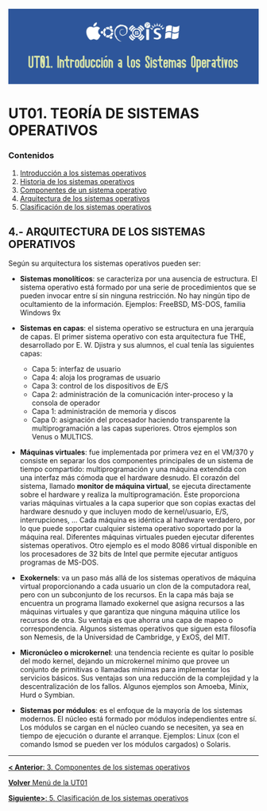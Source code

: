 ![Carátula UT01](imgs/caratula_ut01.png)

# UT01. TEORÍA DE SISTEMAS OPERATIVOS

### Contenidos

1. [Introducción a los sistemas operativos](01_introducción.md)
2. [Historia de los sistemas operativos](02_historia.md)
3. [Componentes de un sistema operativo](03_componentes.md)
4. [Arquitectura de los sistemas operativos](04_arquitectura.md)
5. [Clasificación de los sistemas operativos](05_clasificación.md)


## 4.- ARQUITECTURA DE LOS SISTEMAS OPERATIVOS

Según su arquitectura los sistemas operativos pueden ser:

- **Sistemas monolíticos**: se caracteriza por una ausencia de estructura. El sistema operativo está formado por una serie de procedimientos que se pueden invocar entre sí sin ninguna restricción. No hay ningún tipo de ocultamiento de la información. Ejemplos: FreeBSD, MS-DOS, familia Windows 9x
- **Sistemas en capas**: el sistema operativo se estructura en una jerarquía de capas. El primer sistema operativo con esta arquitectura fue THE, desarrollado por E. W. Djistra y sus alumnos, el cual tenía las siguientes capas:
    - Capa 5: interfaz de usuario
	- Capa 4: aloja los programas de usuario
	- Capa 3: control de los dispositivos de E/S
	- Capa 2: administración de la comunicación inter-proceso y la consola de operador
	- Capa 1: administración de memoria y discos
	- Capa 0: asignación del procesador haciendo transparente la multiprogramación a las capas superiores. Otros ejemplos son Venus o MULTICS.

- **Máquinas virtuales**:  fue implementada por primera vez en el VM/370 y consiste en separar los dos componentes principales de un sistema de tiempo compartido: multiprogramación y una máquina extendida con una interfaz más cómoda que el hardware desnudo. El corazón del sistema, llamado **monitor de máquina virtual**, se ejecuta directamente sobre el hardware y realiza la multiprogramación. Este proporciona varias máquinas virtuales a la capa superior que son copias exactas del hardware desnudo y que incluyen modo de kernel/usuario, E/S, interrupciones, …
Cada máquina es idéntica al hardware verdadero, por lo que puede soportar cualquier sistema operativo soportado por la máquina real. Diferentes máquinas virtuales pueden ejecutar diferentes sistemas operativos.
Otro ejemplo es el modo 8086 virtual disponible en los procesadores de 32 bits de Intel que permite ejecutar antiguos programas de MS-DOS.
- **Exokernels**: va un paso más allá de los sistemas operativos de máquina virtual proporcionando a cada usuario un clon de la computadora real, pero con un subconjunto de los recursos. En la capa más baja se encuentra un programa llamado exokernel que asigna recursos a las máquinas virtuales y que garantiza que ninguna máquina utilice los recursos de otra. Su ventaja es que ahorra una capa de mapeo o correspondencia. Algunos sistemas operativos que siguen esta filosofía son Nemesis, de la Universidad de Cambridge, y ExOS, del MIT.
- **Micronúcleo o microkernel**: una tendencia reciente es quitar lo posible del modo kernel, dejando un microkernel mínimo que provee un conjunto de primitivas o llamadas mínimas para implementar los servicios básicos. Sus ventajas son una reducción de la complejidad y la descentralización de los fallos. Algunos ejemplos son Amoeba, Minix, Hurd o Symbian.
- **Sistemas por módulos**: es el enfoque de la mayoría de los sistemas modernos. El núcleo está formado por módulos independientes entre sí. Los módulos se cargan en el núcleo cuando se necesiten, ya sea en tiempo de ejecución o durante el arranque. Ejemplos: Linux (con el comando lsmod se pueden ver los módulos cargados) o Solaris.


***

[**< Anterior**: 3. Componentes de los sistemas operativos](03_componentes.md)

[**Volver** Menú de la UT01](index_UT01.md)

[**Siguiente>**: 5. Clasificación de los sistemas operativos](05_clasificación.md)
